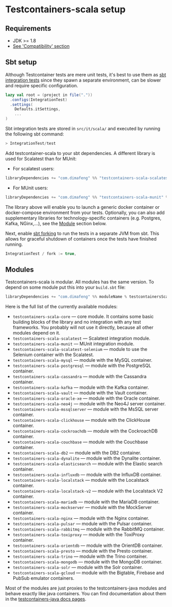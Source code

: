 # Testcontainers-scala setup

## Requirements

* JDK >= 1.8
* [See 'Compatibility' section](https://www.testcontainers.org/compatibility.html)


## Sbt setup

Although Testcontainer tests are mere unit tests, it's best to use them as [sbt integration tests](https://www.scala-sbt.org/1.x/docs/Testing.html#Integration+Tests) since they spawn a separate environment, can be slower and require specific configuration. 

```scala
lazy val root = (project in file("."))
  .configs(IntegrationTest)
  .settings(
    Defaults.itSettings,
    ...
)    
```

Sbt integration tests are stored in `src/it/scala/` and executed by running the following sbt command:

```scala
> IntegrationTest/test
```

Add testcontainer-scala to your sbt dependencies. A different library is used for Scalatest than for MUnit:

* For scalatest users:
```scala
libraryDependencies += "com.dimafeng" %% "testcontainers-scala-scalatest" % testcontainersScalaVersion % "it"
```

* For MUnit users:
```scala
libraryDependencies += "com.dimafeng" %% "testcontainers-scala-munit" % testcontainersScalaVersion % "it"
```

The library above will enable you to launch a generic docker container or docker-compose environment from your tests. Optionally, you can also add supplementary libraries for technology-specific containers (e.g. Postgres, Kafka, NGinx,...), see the [Module](#modules) section below.


Next, enable [sbt forking](https://www.scala-sbt.org/1.x/docs/Forking.html#Forking) to run the tests in a separate JVM from sbt. This allows for graceful shutdown of containers once the tests have finished running.

```scala
IntegrationTest / fork := true,
```

## Modules

Testcontainers-scala is modular. All modules has the same version. To depend on some module put this into your `build.sbt` file: 
```scala
libraryDependencies += "com.dimafeng" %% moduleName % testcontainersScalaVersion % "it"
```

Here is the full list of the currently available modules:

* `testcontainers-scala-core` — core module. 
  It contains some basic building blocks of the library and no integration with any test frameworks. 
  You probably will not use it directly, because all other modules depend on it.
* `testcontainers-scala-scalatest` — Scalatest integration module.
* `testcontainers-scala-munit` — MUnit integration module.
* `testcontainers-scala-scalatest-selenium` — module to use the Selenium container with the Scalatest.
* `testcontainers-scala-mysql` — module with the MySQL container.
* `testcontainers-scala-postgresql` — module with the PostgreSQL container.
* `testcontainers-scala-cassandra` — module with the Cassandra container.
* `testcontainers-scala-kafka` — module with the Kafka container.
* `testcontainers-scala-vault` — module with the Vault container.
* `testcontainers-scala-oracle-xe` — module with the Oracle container.
* `testcontainers-scala-neo4j` — module with the Neo4J server container.
* `testcontainers-scala-mssqlserver` — module with the MsSQL server container.
* `testcontainers-scala-clickhouse` — module with the ClickHouse container.
* `testcontainers-scala-cockroachdb` — module with the CockroachDB container.
* `testcontainers-scala-couchbase` — module with the Couchbase container.
* `testcontainers-scala-db2` — module with the DB2 container.
* `testcontainers-scala-dynalite` — module with the Dynalite container.
* `testcontainers-scala-elasticsearch` — module with the Elastic search container.
* `testcontainers-scala-influxdb` — module with the InfluxDB container.
* `testcontainers-scala-localstack` — module with the Localstack container.
* `testcontainers-scala-localstack-v2` — module with the Localstack V2 container.
* `testcontainers-scala-mariadb` — module with the MariaDB container.
* `testcontainers-scala-mockserver` — module with the MockServer container.
* `testcontainers-scala-nginx` — module with the Nginx container.
* `testcontainers-scala-pulsar` — module with the Pulsar container.
* `testcontainers-scala-rabbitmq` — module with the RabbitMQ container.
* `testcontainers-scala-toxiproxy` — module with the ToxiProxy container.
* `testcontainers-scala-orientdb` — module with the OrientDB container.
* `testcontainers-scala-presto` — module with the Presto container.
* `testcontainers-scala-trino` — module with the Trino container.
* `testcontainers-scala-mongodb` — module with the MongoDB container.
* `testcontainers-scala-solr` — module with the Solr container.
* `testcontainers-scala-gcloud` — module with the Bigtable, Firebase and PubSub emulator containers.

Most of the modules are just proxies to the testcontainers-java modules and behave exactly like java containers.
You can find documentation about them in the [testcontainers-java docs pages](https://www.testcontainers.org/).

